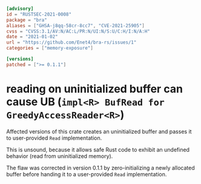 ```toml
[advisory]
id = "RUSTSEC-2021-0008"
package = "bra"
aliases = ["GHSA-j8qq-58cr-8cc7", "CVE-2021-25905"]
cvss = "CVSS:3.1/AV:N/AC:L/PR:N/UI:N/S:U/C:H/I:N/A:H"
date = "2021-01-02"
url = "https://github.com/Enet4/bra-rs/issues/1"
categories = ["memory-exposure"]

[versions]
patched = [">= 0.1.1"]
```

# reading on uninitialized buffer can cause UB (`impl<R> BufRead for GreedyAccessReader<R>`)

Affected versions of this crate creates an uninitialized buffer and passes it to user-provided `Read` implementation.

This is unsound, because it allows safe Rust code to exhibit an undefined behavior (read from uninitialized memory).

The flaw was corrected in version 0.1.1 by zero-initializing a newly allocated buffer
before handing it to a user-provided `Read` implementation. 
